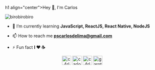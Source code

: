 h1 align="center">Hey 👋, I'm Carlos</h1>

<p align="left"> <img src="https://komarev.com/ghpvc/?username=birobirobiro" alt="birobirobiro" /> </p>

- 🌱 I’m currently learning **JavaScript, ReactJS, React Native, NodeJS**

- 📫 How to reach me **pscarlosdelima@gmail.com**

- ⚡ Fun fact **I ❤️️ ☕**

<p align="center">
<a href="https://twitter.com/c4rlosaraujo" target="blank"><img align="center" src="https://cdn.jsdelivr.net/npm/simple-icons@3.0.1/icons/twitter.svg" alt="c4rlosaraujo" height="30" width="30" /></a>
<a href="https://linkedin.com/in/carlosaraujo" target="blank"><img align="center" src="https://cdn.jsdelivr.net/npm/simple-icons@3.0.1/icons/linkedin.svg" alt="carlosaraujo" height="30" width="30" /></a>
<a href="https://instagram.com/c4rlosaraujo" target="blank"><img align="center" src="https://cdn.jsdelivr.net/npm/simple-icons@3.0.1/icons/instagram.svg" alt="c4rlosaraujo" height="30" width="30" /></a>
<a href="https://www.youtube.com/c/garotosapeka" target="blank"><img align="center" src="https://cdn.jsdelivr.net/npm/simple-icons@3.0.1/icons/youtube.svg" alt="garotosapeka" height="30" width="30" /></a>
</p>
